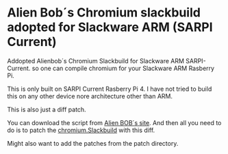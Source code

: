 # Alien Bob´s Chromium slackbuild adopted for Slackware ARM (SARPI Current)
Addopted Alienbob´s Chromium Slackbuild for Slackware ARM SARPI-Current.
so one can compile chromium for your Slackware ARM Rasberry Pi.

This is only built on SARPI Current Rasberry Pi 4.
I have not tried to build this on any other device nore architecture other than ARM.

This is also just a diff patch.

You can download the script from [Alien BOB´s site](http://www.slackware.com/~alien/slackbuilds).
And then all you need to do is to patch the [chromium.Slackbuild](http://www.slackware.com/~alien/slackbuilds/chromium/build/) with this diff.

Might also want to add the patches from the patch directory.
